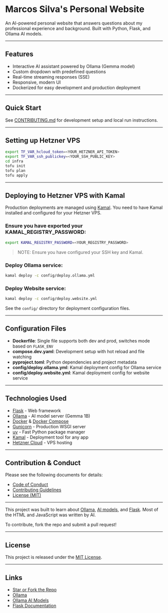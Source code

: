 # Marcos Silva's Personal Website

An AI-powered personal website that answers questions about my professional experience and background.
Built with Python, Flask, and Ollama AI models.

---

## Features
- Interactive AI assistant powered by Ollama (Gemma model)
- Custom dropdown with predefined questions
- Real-time streaming responses (SSE)
- Responsive, modern UI
- Dockerized for easy development and production deployment

---

## Quick Start

See [CONTRIBUTING.md](./CONTRIBUTING.md) for development setup and local run instructions.

---
## Setting up Hetzner VPS

```bash
export TF_VAR_hcloud_token=<YOUR_HETZNER_API_TOKEN>
export TF_VAR_ssh_publickey=<YOUR_SSH_PUBLIC_KEY>
cd infra
tofu init
tofu plan
tofu apply
```

---

## Deploying to Hetzner VPS with Kamal

Production deployments are managed using [Kamal](https://kamal-deploy.com/). You need to have Kamal installed and configured for your Hetzner VPS.

### Ensure you have exported your KAMAL_REGISTRY_PASSWORD:
```bash
export KAMAL_REGISTRY_PASSWORD=<YOUR_REGISTRY_PASSWORD>
```
> NOTE: Ensure you have configured your SSH key and Kamal.

### Deploy Ollama service:
```bash
kamal deploy -c config/deploy.ollama.yml
```

### Deploy Website service:
```bash
kamal deploy -c config/deploy.website.yml
```

See the `config/` directory for deployment configuration files.

---


## Configuration Files
- **Dockerfile**: Single file supports both dev and prod, switches mode based on `FLASK_ENV`
- **compose.dev.yaml**: Development setup with hot reload and file watching
- **pyproject.toml**: Python dependencies and project metadata
- **config/deploy.ollama.yml**: Kamal deployment config for Ollama service
- **config/deploy.website.yml**: Kamal deployment config for website service

---

## Technologies Used
- [Flask](https://flask.palletsprojects.com/) - Web framework
- [Ollama](https://ollama.ai/) - AI model server (Gemma 1B)
- [Docker](https://www.docker.com/) & [Docker Compose](https://docs.docker.com/compose/)
- [Gunicorn](https://gunicorn.org/) - Production WSGI server
- [uv](https://github.com/astral-sh/uv) - Fast Python package manager
- [Kamal](https://kamal-deploy.com/) - Deployment tool for any app
- [Hetzner Cloud](https://www.hetzner.com/cloud) - VPS hosting

---


## Contribution & Conduct

Please see the following documents for details:
- [Code of Conduct](./CODE_OF_CONDUCT.md)
- [Contributing Guidelines](./CONTRIBUTING.md)
- [License (MIT)](./MIT-LICENSE)

---

This project was built to learn about [Ollama](https://ollama.ai), [AI models](https://ollama.ai/library), and [Flask](https://flask.palletsprojects.com/). Most of the HTML and JavaScript was written by AI.

To contribute, fork the repo and submit a pull request!

---


## License

This project is released under the [MIT License](./MIT-LICENSE).

---

## Links
- [Star or Fork the Repo](https://github.com/marcossv9/marcos-silva.com)
- [Ollama](https://ollama.ai)
- [Ollama AI Models](https://ollama.ai/library)
- [Flask Documentation](https://flask.palletsprojects.com/)
